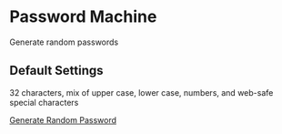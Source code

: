 # Password Machine
Generate random passwords


## Default Settings
32 characters, mix of upper case, lower case, numbers, and web-safe special characters


[Generate Random Password](/random-password)